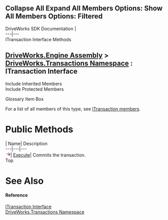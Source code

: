 Collapse All Expand All Members Options: Show All  Members Options: Filtered   
---  
DriveWorks SDK Documentation  |   
---|---  
ITransaction Interface Methods   
  
[DriveWorks.Engine Assembly](topic2156.md) > [DriveWorks.Transactions Namespace](topic12835.md) : ITransaction Interface  
---  
  
Include Inherited Members    
Include Protected Members    


Glossary Item Box

For a list of all members of this type, see [ITransaction members](topic12838.md).

# Public Methods

| Name| Description  
---|---|---  
![ Method](dotnetimages/Method.gif)| [Execute](topic12842.md)| Commits the transaction.   
Top

# See Also

#### Reference

[ITransaction Interface](topic12837.md)   
[DriveWorks.Transactions Namespace](topic12835.md)


